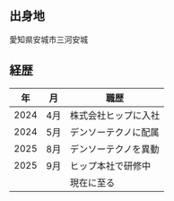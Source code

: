 ## 出身地
愛知県安城市三河安城
## 経歴
| 年   | 月  | 職歴                 |
| ---- | --- | -------------------- |
| 2024 | 4月 | 株式会社ヒップに入社 |
| 2024 | 5月 | デンソーテクノに配属 |
| 2025 | 8月 | デンソーテクノを異動 |
| 2025 | 9月 | ヒップ本社で研修中   |
|      |     |現在に至る            |